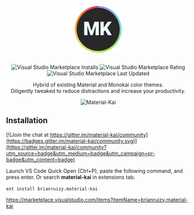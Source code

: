 <div align="center">
  <img align="center" src="https://github.com/BrianRuizy/material-kai/blob/master/images/icon.png?raw=true">
  <p></br>
    <img alt="Visual Studio Marketplace Installs" src="https://img.shields.io/visual-studio-marketplace/i/brianruizy.material-kai?color=A6E22E&label=Installs&logo=Visual%20Studio%20Code&logoColor=blue">
    <img alt="Visual Studio Marketplace Rating" src="https://img.shields.io/visual-studio-marketplace/r/brianruizy.material-kai?color=66D9EF&label=Ratings">
    <img alt="Visual Studio Marketplace Last Updated" src="https://img.shields.io/visual-studio-marketplace/last-updated/brianruizy.material-kai?color=F92672&label=Last%20updated&logo=Azure%20DevOps">
  </p>
  <p align="center">
    Hybrid of existing Material and Monokai color themes.</br>
    Diligently tweaked to reduce distractions and increase your productivity.</br>
  </p>
  <img src="https://user-images.githubusercontent.com/23439187/118185504-3827d180-b402-11eb-9205-b64b496c931d.png" alt="Material-Kai">
</div>

## Installation

[![Join the chat at https://gitter.im/material-kai/community](https://badges.gitter.im/material-kai/community.svg)](https://gitter.im/material-kai/community?utm_source=badge&utm_medium=badge&utm_campaign=pr-badge&utm_content=badge)

Launch VS Code Quick Open (Ctrl+P), paste the following command, and press enter. Or search **material-kai** in extensions tab.

```ext install brianruizy.material-kai```

https://marketplace.visualstudio.com/items?itemName=brianruizy.material-kai
